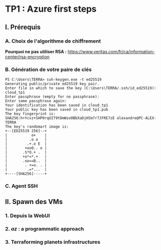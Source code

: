 # TP1 : Azure first steps

## I. Prérequis
### A. Choix de l'algorithme de chiffrement
**Pourquoi ne pas utiliser RSA :**
https://www.veritas.com/fr/ca/information-center/rsa-encryption

### B. Génération de votre paire de clés
```
PS C:\Users\TERRA> ssh-keygen.exe -t ed25519
Generating public/private ed25519 key pair.
Enter file in which to save the key (C:\Users\TERRA/.ssh/id_ed25519): cloud_tp1
Enter passphrase (empty for no passphrase):
Enter same passphrase again:
Your identification has been saved in cloud_tp1
Your public key has been saved in cloud_tp1.pub
The key fingerprint is:
SHA256:h+Ycxz+SHP0rqUIT9tDmWzo0BbXaDjH5m7r7JFRE7zE alexandre@PC-ALEX-TERRA
The key's randomart image is:
+--[ED25519 256]--+
|           o+    |
|          .o o   |
|         .+.o E  |
|        +ooO.. o |
|       .S*O.+ .  |
|       +o*=*.+   |
|       .oo==B..  |
|        . +=o. . |
|         .=*...  |
+----[SHA256]-----+
```
### C. Agent SSH

## II. Spawn des VMs
### 1. Depuis la WebUI
### 2. *az* : a programmatic approach
### 3. Terraforming planets infrastructures

